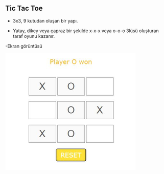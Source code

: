 ## Tic Tac Toe 

- 3x3, 9 kutudan oluşan bir yapı.

- Yatay, dikey veya çapraz bir şekilde x-x-x veya o-o-o 3lüsü oluşturan taraf oyunu kazanır. 

-Ekran görüntüsü

![alt text](https://github.com/atillarin/Tic-Tac-Toe/blob/main/win%20o.JPG?raw=true)
